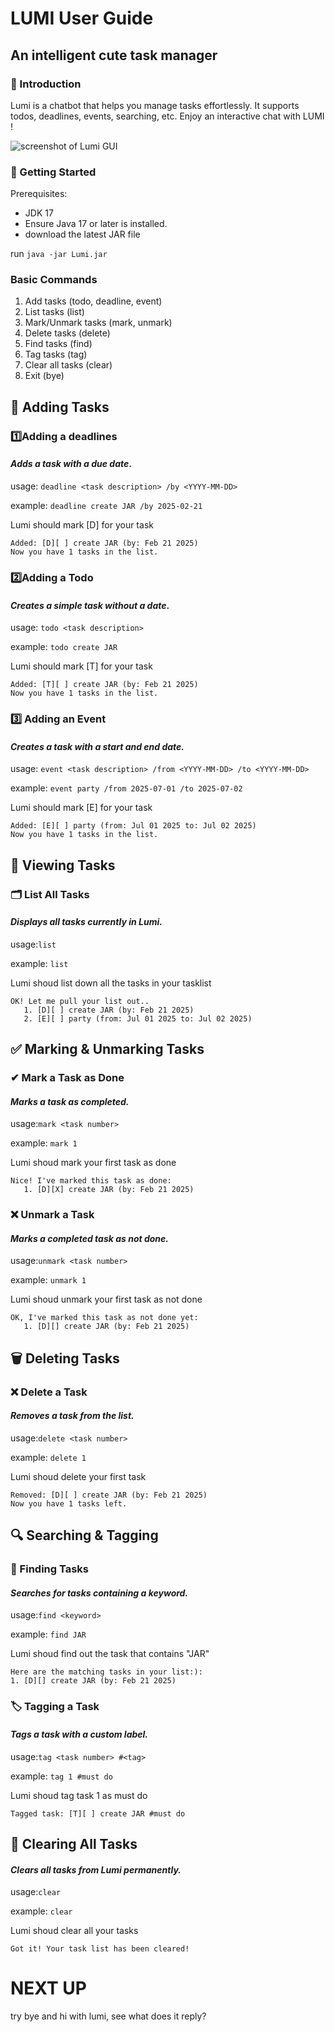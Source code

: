 # LUMI User Guide
## An intelligent cute task manager
### 📌 Introduction
Lumi is a chatbot that helps you manage tasks effortlessly.
It supports todos, deadlines, events, searching, etc. 
Enjoy an interactive chat with LUMI !

![screenshot of Lumi GUI](./Ui.png)

### 🚀 Getting Started
Prerequisites: 
* JDK 17
* Ensure Java 17 or later is installed.
* download the latest JAR file

run `java -jar Lumi.jar`
### Basic Commands
1. Add tasks (todo, deadline, event)
3. List tasks (list)
5. Mark/Unmark tasks (mark, unmark)
7. Delete tasks (delete)
9. Find tasks (find)
11. Tag tasks (tag)
13. Clear all tasks (clear)
15. Exit (bye)

## 📝 Adding Tasks
### 1️⃣Adding a deadlines
#### _Adds a task with a due date_.

usage: `deadline <task description> /by <YYYY-MM-DD>`

example: `deadline create JAR /by 2025-02-21` 

Lumi should mark [D] for your task

```
Added: [D][ ] create JAR (by: Feb 21 2025)
Now you have 1 tasks in the list.
```

### 2️⃣Adding a Todo
#### _Creates a simple task without a date_.

usage: `todo <task description>`

example: `todo create JAR`

Lumi should mark [T] for your task

```
Added: [T][ ] create JAR (by: Feb 21 2025)
Now you have 1 tasks in the list.
```


### 3️⃣ Adding an Event
#### _Creates a task with a start and end date._

usage: `event <task description> /from <YYYY-MM-DD> /to <YYYY-MM-DD>`

example: `event party /from 2025-07-01 /to 2025-07-02`

Lumi should mark [E] for your task

```
Added: [E][ ] party (from: Jul 01 2025 to: Jul 02 2025)
Now you have 1 tasks in the list.
```

## 📜 Viewing Tasks
### 🗂️ List All Tasks
#### _Displays all tasks currently in Lumi._

usage:`list`

example: `list`

Lumi shoud list down all the tasks in your tasklist

```
OK! Let me pull your list out..
   1. [D][ ] create JAR (by: Feb 21 2025) 
   2. [E][ ] party (from: Jul 01 2025 to: Jul 02 2025)
```

## ✅ Marking & Unmarking Tasks
### ✔ Mark a Task as Done
#### _Marks a task as completed._

usage:`mark <task number>`

example: `mark 1`

Lumi shoud mark your first task as done

```
Nice! I've marked this task as done:
   1. [D][X] create JAR (by: Feb 21 2025) 
  ```
### ❌ Unmark a Task
#### _Marks a completed task as not done._

usage:`unmark <task number>`

example: `unmark 1`

Lumi shoud unmark your first task as not done

```
OK, I've marked this task as not done yet:
   1. [D][] create JAR (by: Feb 21 2025) 
  ```

## 🗑️ Deleting Tasks
### ❌ Delete a Task
#### _Removes a task from the list._

usage:`delete <task number>`

example: `delete 1`

Lumi shoud delete your first task

```
Removed: [D][ ] create JAR (by: Feb 21 2025) 
Now you have 1 tasks left.
  ```
## 🔍 Searching & Tagging
### 🔎 Finding Tasks
#### _Searches for tasks containing a keyword._
usage:`find <keyword>`

example: `find JAR`

Lumi shoud find out the task that contains "JAR"

```
Here are the matching tasks in your list:):
1. [D][] create JAR (by: Feb 21 2025) 
  ```

### 🏷️ Tagging a Task
#### _Tags a task with a custom label._
usage:`tag <task number> #<tag>`

example: `tag 1 #must do`

Lumi shoud tag task 1 as must do

```
Tagged task: [T][ ] create JAR #must do
  ```
## 🧹 Clearing All Tasks
#### _Clears all tasks from Lumi permanently._
usage:`clear`

example: `clear`

Lumi shoud clear all your tasks

```
Got it! Your task list has been cleared!
  ```

# NEXT UP
try bye and hi with lumi, see what does it reply?




